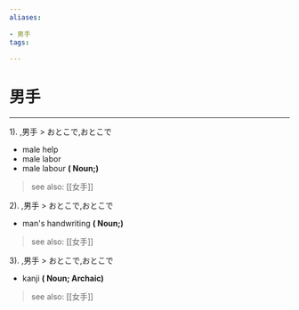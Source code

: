 ```yaml
---
aliases:
    
- 男手
tags:
    
---
```


# 男手
---
1).
,男手 > おとこで,おとこで

- male help
- male labor
- male labour
**( Noun;)**
> see also:  [[女手]]
            
2).
,男手 > おとこで,おとこで

- man's handwriting
**( Noun;)**
> see also:  [[女手]]
            
3).
,男手 > おとこで,おとこで

- kanji
**( Noun; Archaic)**
> see also:  [[女手]]
            